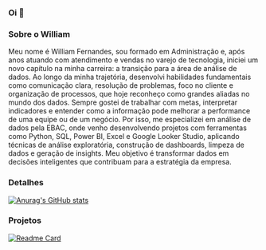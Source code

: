 ### Oi 👋

### Sobre o William

Meu nome é William Fernandes, sou formado em Administração e, após anos atuando com atendimento e vendas no varejo de tecnologia, iniciei um novo capítulo na minha carreira: a transição para a área de análise de dados.
Ao longo da minha trajetória, desenvolvi habilidades fundamentais como comunicação clara, resolução de problemas, foco no cliente e organização de processos, que hoje reconheço como grandes aliadas no mundo dos dados. Sempre gostei de trabalhar com metas, interpretar indicadores e entender como a informação pode melhorar a performance de uma equipe ou de um negócio.
Por isso, me especializei em análise de dados pela EBAC, onde venho desenvolvendo projetos com ferramentas como Python, SQL, Power BI, Excel e Google Looker Studio, aplicando técnicas de análise exploratória, construção de dashboards, limpeza de dados e geração de insights. Meu objetivo é transformar dados em decisões inteligentes que contribuam para a estratégia da empresa.

### Detalhes

[![Anurag's GitHub stats](https://github-readme-stats.vercel.app/api?username=wbetru&show_icons=true&theme=dark)](https://github.com/anuraghazra/github-readme-stats)

### Projetos

[![Readme Card](https://github-readme-stats.vercel.app/api/pin/?username=wbetru&repo=Projetosemantix.github.io&theme=dark)](https://github.com/anuraghazra/github-readme-stats)
